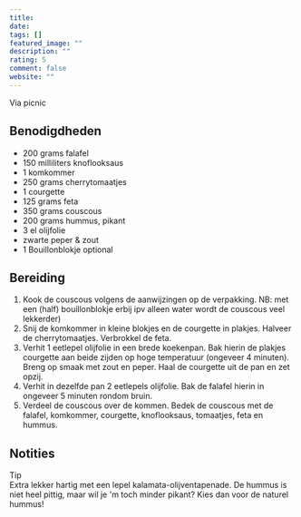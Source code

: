 ```yaml
---
title: 
date: 
tags: []
featured_image: ""
description: ""
rating: 5
comment: false
website: ""
---
```


Via picnic

## Benodigdheden

-   200 grams  falafel 
-   150 milliliters  knoflooksaus 
-   1  komkommer 
-   250 grams  cherrytomaatjes 
-   1  courgette 
-   125 grams  feta 
-   350 grams  couscous 
-   200 grams  hummus, pikant 
-   3  el olijfolie 
-   zwarte peper & zout 
-   1  Bouillonblokje optional 

## Bereiding

1.  Kook de couscous volgens de aanwijzingen op de verpakking. NB: met een (half) bouillonblokje erbij ipv alleen water wordt de couscous veel lekkerder) 
2.  Snij de komkommer in kleine blokjes en de courgette in plakjes. Halveer de cherrytomaatjes. Verbrokkel de feta. 
3.  Verhit 1 eetlepel olijfolie in een brede koekenpan. Bak hierin de plakjes courgette aan beide zijden op hoge temperatuur (ongeveer 4 minuten). Breng op smaak met zout en peper. Haal de courgette uit de pan en zet opzij. 
4.  Verhit in dezelfde pan 2 eetlepels olijfolie. Bak de falafel hierin in ongeveer 5 minuten rondom bruin. 
5.  Verdeel de couscous over de kommen. Bedek de couscous met de falafel, komkommer, courgette, knoflooksaus, tomaatjes, feta en hummus. 

## Notities

Tip  
Extra lekker hartig met een lepel kalamata-olijventapenade. De hummus is niet heel pittig, maar wil je 'm toch minder pikant? Kies dan voor de naturel hummus!